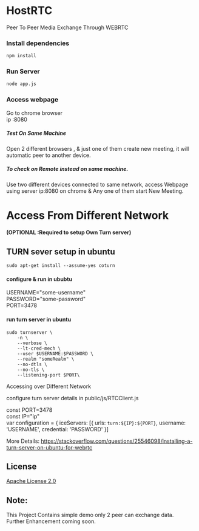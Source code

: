 # HostRTC
Peer To Peer Media Exchange Through WEBRTC


### Install dependencies

```bash
npm install
```

### Run Server

```bash
node app.js
```



### Access webpage 
Go to chrome browser \
ip :8080

##### Test On Same Machine 
Open 2 different browsers ,
& just one of them create new meeting, it will  automatic peer to another device.

##### To check on Remote instead on same machine. 
Use two different devices connected to same network, access Webpage using server ip:8080 on chrome & Any one of them  start New Meeting.





# Access From Different Network  
#### (OPTIONAL :Required to setup Own Turn server)

## TURN sever setup in ubuntu

```sudo apt-get install --assume-yes coturn```


#### configure & run in ububtu
USERNAME="some-username" \
PASSWORD="some-password"\
PORT=3478

#### run turn server in ubuntu
```
sudo turnserver \
    -n \
    --verbose \
    --lt-cred-mech \
    --user $USERNAME:$PASSWORD \
    --realm "someRealm" \
    --no-dtls \
    --no-tls \
    --listening-port $PORT\
```

Accessing over Different Network

configure turn server details in public/js/RTCClient.js

const PORT=3478\
const IP="ip"\
var configuration = { 
    iceServers: [{
        urls: `turn:${IP}:${PORT}`,
        username: 'USERNAME',
        credential: 'PASSWORD'
      }]

More Details:
https://stackoverflow.com/questions/25546098/installing-a-turn-server-on-ubuntu-for-webrtc




## License
[Apache License 2.0](https://github.com/vishalabhang/HostRTC/blob/master/LICENSE)


## Note:

This Project Contains simple demo only 2 peer can exchange data. \
Further Enhancement coming soon.

